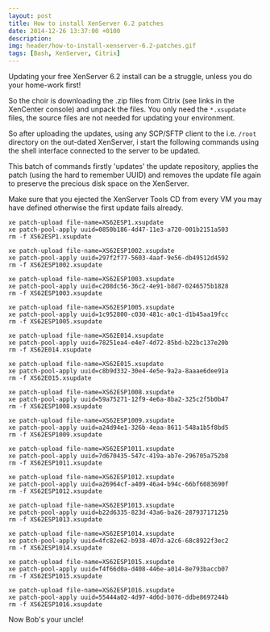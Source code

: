 ```yaml
---
layout: post
title: How to install XenServer 6.2 patches
date: 2014-12-26 13:37:00 +0100
description:  
img: header/how-to-install-xenserver-6.2-patches.gif
tags: [Bash, XenServer, Citrix]
---
```

Updating your free XenServer 6.2 install can be a struggle, unless you do your home-work first!

So the choir is downloading the .zip files from Citrix (see links in the XenCenter console) and unpack the files. You only need the ```*.xsupdate``` files, the source files are not needed for updating your environment.

So after uploading the updates, using any SCP/SFTP client to the i.e. ```/root``` directory on the out-dated XenServer, i start the following commands using the shell interface connected to the server to be updated.

This batch of commands firstly 'updates' the update repository, applies the patch (using the hard to remember UUID) and removes the update file again to preserve the precious disk space on the XenServer.

Make sure that you ejected the XenServer Tools CD from every VM you may have defined otherwise the first update fails already.

    xe patch-upload file-name=XS62ESP1.xsupdate
    xe patch-pool-apply uuid=0850b186-4d47-11e3-a720-001b2151a503
    rm -f XS62ESP1.xsupdate

    xe patch-upload file-name=XS62ESP1002.xsupdate
    xe patch-pool-apply uuid=297f2f77-5603-4aaf-9e56-db49512d4592
    rm -f XS62ESP1002.xsupdate

    xe patch-upload file-name=XS62ESP1003.xsupdate
    xe patch-pool-apply uuid=c208dc56-36c2-4e91-b8d7-0246575b1828
    rm -f XS62ESP1003.xsupdate

    xe patch-upload file-name=XS62ESP1005.xsupdate
    xe patch-pool-apply uuid=1c952800-c030-481c-a0c1-d1b45aa19fcc
    rm -f XS62ESP1005.xsupdate

    xe patch-upload file-name=XS62E014.xsupdate
    xe patch-pool-apply uuid=78251ea4-e4e7-4d72-85bd-b22bc137e20b
    rm -f XS62E014.xsupdate

    xe patch-upload file-name=XS62E015.xsupdate
    xe patch-pool-apply uuid=c8b9d332-30e4-4e5e-9a2a-8aaae6dee91a
    rm -f XS62E015.xsupdate

    xe patch-upload file-name=XS62ESP1008.xsupdate
    xe patch-pool-apply uuid=59a75271-12f9-4e6a-8ba2-325c2f5b0b47
    rm -f XS62ESP1008.xsupdate

    xe patch-upload file-name=XS62ESP1009.xsupdate
    xe patch-pool-apply uuid=a24d94e1-326b-4eaa-8611-548a1b5f8bd5
    rm -f XS62ESP1009.xsupdate

    xe patch-upload file-name=XS62ESP1011.xsupdate
    xe patch-pool-apply uuid=7d670435-547c-419a-ab7e-296705a752b8
    rm -f XS62ESP1011.xsupdate

    xe patch-upload file-name=XS62ESP1012.xsupdate
    xe patch-pool-apply uuid=a26964cf-a409-46a4-b94c-66bf6083690f
    rm -f XS62ESP1012.xsupdate

    xe patch-upload file-name=XS62ESP1013.xsupdate
    xe patch-pool-apply uuid=b22d6335-823d-43a6-ba26-28793717125b
    rm -f XS62ESP1013.xsupdate

    xe patch-upload file-name=XS62ESP1014.xsupdate
    xe patch-pool-apply uuid=4fc82e62-b938-407d-a2c6-68c8922f3ec2
    rm -f XS62ESP1014.xsupdate

    xe patch-upload file-name=XS62ESP1015.xsupdate
    xe patch-pool-apply uuid=f4f66d0a-d408-446e-a014-8e793baccb07
    rm -f XS62ESP1015.xsupdate

    xe patch-upload file-name=XS62ESP1016.xsupdate
    xe patch-pool-apply uuid=55444a02-4d97-4d6d-b076-ddbe8697244b
    rm -f XS62ESP1016.xsupdate

Now Bob's your uncle!